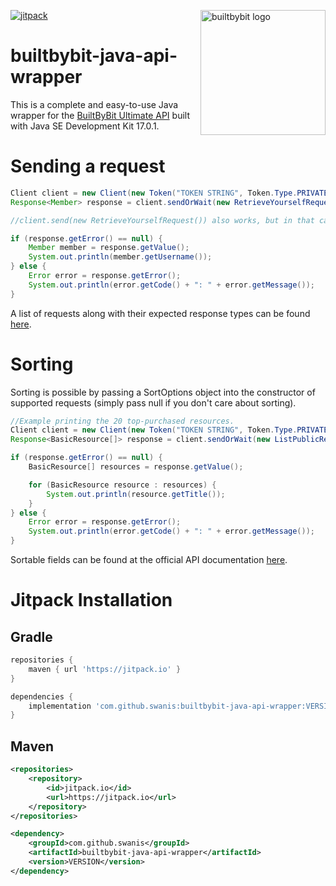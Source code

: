 [jitpack]: https://img.shields.io/jitpack/v/github/swanis/mcmarket-api-java-wrapper?label=Version&style=for-the-badge

<a href="https://builtbybit.com/"><img alt="builtbybit logo" align="right" src="https://raw.githubusercontent.com/swanis/builtbybit-java-api-wrapper/main/assets/icon-blue.png" height="200" width="200"></a>

[ ![jitpack][] ](https://jitpack.io/#swanis/builtbybit-java-api-wrapper)
# builtbybit-java-api-wrapper


This is a complete and easy-to-use Java wrapper for the [BuiltByBit Ultimate API](https://builtbybit.com/wiki/ultimate-api/) built with Java SE Development Kit 17.0.1.

# Sending a request
```java
Client client = new Client(new Token("TOKEN STRING", Token.Type.PRIVATE));
Response<Member> response = client.sendOrWait(new RetrieveYourselfRequest());

//client.send(new RetrieveYourselfRequest()) also works, but in that case you'd have to handle eventual ratelimits yourself with the help of our built-in methods (response.isRatelimited() and response.getMillisecondsToWait()).

if (response.getError() == null) {
    Member member = response.getValue();
    System.out.println(member.getUsername());
} else {
    Error error = response.getError();
    System.out.println(error.getCode() + ": " + error.getMessage());
}
```
A list of requests along with their expected response types can be found [here](REQUESTS.md).

# Sorting
Sorting is possible by passing a SortOptions object into the constructor of supported requests (simply pass null if you don't care about sorting).
```java
//Example printing the 20 top-purchased resources.
Client client = new Client(new Token("TOKEN STRING", Token.Type.PRIVATE));
Response<BasicResource[]> response = client.sendOrWait(new ListPublicResourcesRequest(new SortOptions("purchase_count", Order.DESCENDING, 1)));

if (response.getError() == null) {
    BasicResource[] resources = response.getValue();

    for (BasicResource resource : resources) {
        System.out.println(resource.getTitle());
    }
} else {
    Error error = response.getError();
    System.out.println(error.getCode() + ": " + error.getMessage());
}
```
Sortable fields can be found at the official API documentation [here](https://builtbybit.com/wiki/v1-endpoints/).

# Jitpack Installation
## Gradle
```groovy
repositories {
    maven { url 'https://jitpack.io' }
}

dependencies {
    implementation 'com.github.swanis:builtbybit-java-api-wrapper:VERSION'
}
```

## Maven
```xml
<repositories>
    <repository>
        <id>jitpack.io</id>
        <url>https://jitpack.io</url>
    </repository>
</repositories>

<dependency>
    <groupId>com.github.swanis</groupId>
    <artifactId>builtbybit-java-api-wrapper</artifactId>
    <version>VERSION</version>
</dependency>
```
